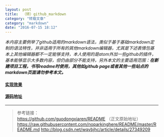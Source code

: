 ```yaml
---
layout: post
title:  （转）github_markdown
category: "转载文章" 
category: "markdown"
date: "2016-07-15 18:12"
---
```


*本内容主要例举了github适用的markdown语法，类似于基于基础markdown定制的语法特性，并非适用于所有的其他markdown编辑器，尤其是下述表情包基本上其他编辑器都不一定能够支持，本人使用的是atom外加一些github的插件，基本能够显示大多数内容，但仍由部分不能支持，另外本文的主要适用范围：**在新建项目工程，书写readme时使用，其他如github page或者其他一些站点的markdown页面请勿参考本文。***

#### [实现效果](https://github.com/guodongxiaren/README)

<!-- more -->

#### [源码地址](https://github.com/guodongxiaren)

***

> 参考链接：  
> https://github.com/guodongxiaren/README （正文原始地址）
> https://raw.githubusercontent.com/noparkinghere/README/master/README.md
> http://blog.csdn.net/wqvbjhc/article/details/27349209
